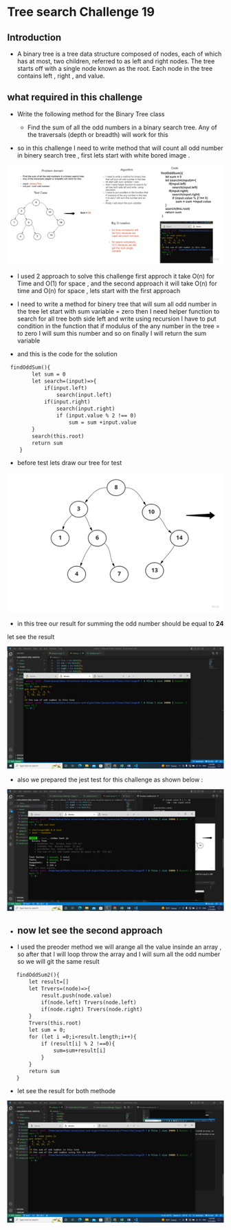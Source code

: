 # Tree search Challenge 19
## Introduction 
* A binary tree is a tree data structure composed of nodes, each of which has at most, two children, referred to as left and right nodes. The tree starts off with a single node known as the root. Each node in the tree contains left , right , and value.

## what required in this challenge 
* Write the following method for the Binary Tree class 
    * Find the sum of all the odd numbers in a binary search tree. 
     Any of the traversals (depth or breadth) will work for this


* so in this challenge I need to write method that will count all odd number in binery search tree , first lets start with white bored image .

![link](./classes/image/white%20bored%20challenge%2019.jpg)

* I used 2 approach to solve this challenge first approch it take O(n) for Time and O(1) for space , and the second approach it will take O(n) for time and O(n) for space , lets start with the first approach 

* I need to write a method for binery tree that will sum all odd number in the tree
let start with sum variable = zero
then I need helper function to search for all tree both side left and write  using recursion
I have to put condition in the function that if modulus of the any number in the tree = to zero I will sum this number and so on
finally I will return the sum variable

* and this is the code for the solution 

```
 findOddSum(){
        let sum = 0
        let search=(input)=>{
            if(input.left)
                search(input.left)
            if(input.right)
                search(input.right)
                if (input.value % 2 !== 0) 
                    sum = sum +input.value      
        }
        search(this.root)
        return sum
    }
```
* before test lets draw  our tree for test 

![link](./classes/image/bin%20tree.jpg)

* in this tree our result for summing the odd number should be equal to **24**

let see the result 

![link](./classes/image/Screenshot%20(411).png)


 * also we prepared the jest test for this challenge as shown below : 

 ![link](./classes/image/Screenshot%20(413).png)


 * ## now let see the second approach 

 * I used the preoder method we will arange all the value insinde an array , so after that I will loop throw the array and I will sum all the odd number so we will git the same result 

 ``` 
    findOddSum2(){
        let result=[]
        let Trvers=(node)=>{
            result.push(node.value)
            if(node.left) Trvers(node.left)
            if(node.right) Trvers(node.right)
        }
        Trvers(this.root)
        let sum = 0;
        for (let i =0;i<result.length;i++){
            if (result[i] % 2 !==0){
                sum=sum+result[i]
            }
        }
        return sum 
    }

```
* let see the result for both methode 

![link](./classes/image/Screenshot%20(414).png)




   

